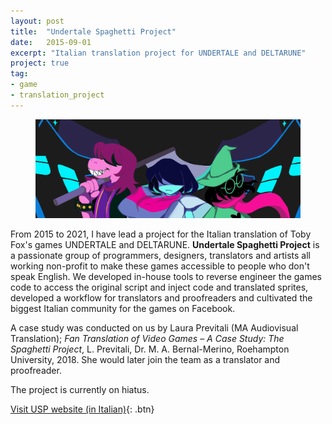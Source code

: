 ```yaml
---
layout: post
title:  "Undertale Spaghetti Project"
date:   2015-09-01
excerpt: "Italian translation project for UNDERTALE and DELTARUNE"
project: true
tag:
- game
- translation_project
---
```

     
<figure>
	<img src="/assets/img/deltarune_header.png">
</figure>
     
From 2015 to 2021, I have lead a project for the Italian translation of Toby Fox's games UNDERTALE and DELTARUNE. **Undertale Spaghetti Project** is a passionate group of programmers, designers, translators and artists all working non-profit to make these games accessible to people who don't speak English. We developed in-house tools to reverse engineer the games code to access the original script and inject code and translated sprites, developed a workflow for translators and proofreaders and cultivated the biggest Italian community for the games on Facebook. 

A case study was conducted on us by Laura Previtali (MA Audiovisual Translation); *Fan Translation of Video Games – A Case Study: The Spaghetti Project*, L. Previtali, Dr. M. A. Bernal-Merino, Roehampton University, 2018. She would later join the team as a translator and proofreader.

The project is currently on hiatus.

[Visit USP website (in Italian)](https://undertaleita.net/){: .btn}